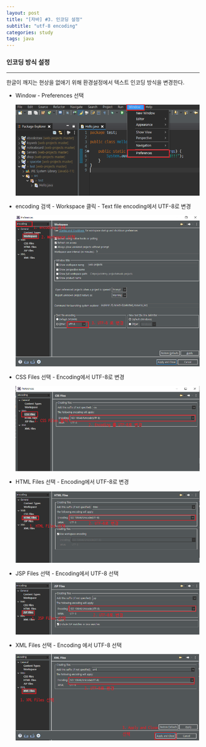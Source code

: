```yaml
---
layout: post
title: "[자바] #3. 인코딩 설정"
subtitle: "utf-8 encoding"
categories: study
tags: java
---
```


### 인코딩 방식 설정

---

한글이 깨지는 현상을 없애기 위해 환경설정에서 텍스트 인코딩 방식을 변경한다.



* Window - Preferences 선택

  ![preferences](https://github.com/supremest35/supremest35.github.io/blob/main/assets/img/preferences.png?raw=true)

  

* encoding 검색 - Workspace 클릭 - Text file encoding에서 UTF-8로 변경

  ![encoding(workspace)](https://github.com/supremest35/supremest35.github.io/blob/main/assets/img/encoding(workspace).png?raw=true)



* CSS Files 선택 - Encoding에서 UTF-8로 변경

  ![CSS(encoding)](https://github.com/supremest35/supremest35.github.io/blob/main/assets/img/CSS(encoding).png?raw=true)



* HTML Files 선택 - Encoding에서 UTF-8로 변경

  ![HTML(encoding)](https://github.com/supremest35/supremest35.github.io/blob/main/assets/img/HTML(encoding).png?raw=true)



* JSP Files 선택 - Encoding에서 UTF-8 선택

  ![JSP(encoding)](https://github.com/supremest35/supremest35.github.io/blob/main/assets/img/JSP(encoding).png?raw=true)



* XML Files 선택 - Encoding 에서 UTF-8 선택

  ![XML(encoding)](https://github.com/supremest35/supremest35.github.io/blob/main/assets/img/XML(encoding).png?raw=true)

